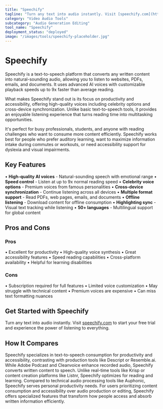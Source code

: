 ```yaml
---
title: "Speechify"
tagline: "Turn any text into audio instantly. Visit [speechify.com](https://speechify.com) to start your free trial and experience the power of listening to eve..."
category: "Video Audio Tools"
subcategory: "Audio Generation Editing"
tool_name: "Speechify"
deployment_status: "deployed"
image: "/images/tools/speechify-placeholder.jpg"
---
```


# Speechify

Speechify is a text-to-speech platform that converts any written content into natural-sounding audio, allowing you to listen to websites, PDFs, emails, and documents. It uses advanced AI voices with customizable playback speeds up to 9x faster than average reading.

What makes Speechify stand out is its focus on productivity and accessibility, offering high-quality voices including celebrity options and cross-device synchronization. Unlike basic text-to-speech tools, it provides an enjoyable listening experience that turns reading time into multitasking opportunities.

It's perfect for busy professionals, students, and anyone with reading challenges who want to consume more content efficiently. Speechify works best for people who prefer auditory learning, want to maximize information intake during commutes or workouts, or need accessibility support for dyslexia and visual impairments.

## Key Features

• **High-quality AI voices** - Natural-sounding speech with emotional range
• **Speed control** - Listen at up to 9x normal reading speed
• **Celebrity voice options** - Premium voices from famous personalities
• **Cross-device synchronization** - Continue listening across all devices
• **Multiple format support** - Read PDFs, web pages, emails, and documents
• **Offline listening** - Download content for offline consumption
• **Highlighting sync** - Visual text tracking while listening
• **50+ languages** - Multilingual support for global content

## Pros and Cons

### Pros
• Excellent for productivity
• High-quality voice synthesis
• Great accessibility features
• Speed reading capabilities
• Cross-platform availability
• Helpful for learning disabilities

### Cons
• Subscription required for full features
• Limited voice customization
• May struggle with technical content
• Premium voices are expensive
• Can miss text formatting nuances

## Get Started with Speechify

Turn any text into audio instantly. Visit [speechify.com](https://speechify.com) to start your free trial and experience the power of listening to everything.

## How It Compares

Speechify specializes in text-to-speech consumption for productivity and accessibility, contrasting with production tools like Descript or Resemble.ai. While Adobe Podcast and Cleanvoice enhance recorded audio, Speechify converts written content to speech. Unlike real-time tools like Krisp or content creation platforms like Listnr, Speechify optimizes for reading and learning. Compared to technical audio processing tools like Auphonic, Speechify serves personal productivity needs. For users prioritizing content consumption and accessibility over audio production or editing, Speechify offers specialized features that transform how people access and absorb written information efficiently.